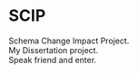# SCIP
Schema Change Impact Project.
</br>
My Dissertation project. 
</br>
Speak friend and enter.

